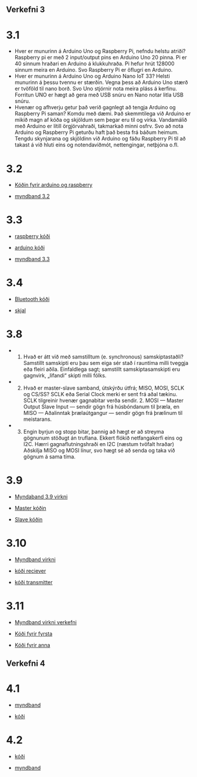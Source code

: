 ## Verkefni 3

# 3.1

* Hver er munurinn á Arduino Uno og Raspberry Pi, nefndu helstu atriði? Raspberry pi er með 2 input/output pins en Arduino Uno 20 pinna. Pi er 40 sinnum hraðari en Arduino á klukkuhraða. Pi hefur hrút 128000 sinnum meira en Arduino. Svo Raspberry Pi er öflugri en Arduino.
* Hver er munurinn á Arduino Uno og Arduino Nano IoT 33? Helsti munurinn á þessu tvennu er stærðin. Vegna þess að Arduino Uno stærð er tvöföld til nano borð. Svo Uno stjórnir nota meira pláss á kerfinu. Forritun UNO er hægt að gera með USB snúru en Nano notar litla USB snúru.
* Hvenær og afhverju getur það verið gagnlegt að tengja Arduino og Raspberry Pi saman? Komdu með dæmi. Það skemmtilega við Arduino er mikið magn af kóða og skjöldum sem þegar eru til og virka. Vandamálið með Arduino er lítill örgjörvahraði, takmarkað minni osfrv. Svo að nota Arduino og Raspberry Pi geturðu haft það besta frá báðum heimum. Tengdu skynjarana og skjöldinn við Arduino og fáðu Raspberry Pi til að takast á við hluti eins og notendaviðmót, nettengingar, netþjóna o.fl.

# 3.2

* [Kóðin fyrir arduino og raspberry](https://github.com/BjarkiJohannes/VESM/blob/main/hello.py)

* [myndband 3.2](https://streamable.com/fi0aka)

# 3.3

* [raspberry kóði](https://github.com/BjarkiJohannes/VESM/blob/main/33.py)

* [arduino kóði](https://github.com/BjarkiJohannes/VESM/blob/main/33ardu.py)

* [myndband 3.3](https://streamable.com/261ub0)

# 3.4

* [Bluetooth kóði](https://github.com/BjarkiJohannes/VESM/blob/main/bluetooth.py)

* [skjal](https://github.com/BjarkiJohannes/VESM/blob/main/skj)

#  3.8

* 1. Hvað er átt við með samstilltum (e. synchronous) samskiptastaðli? Samstillt samskipti eru þau sem eiga sér stað í rauntíma milli tveggja eða fleiri aðila. Einfaldlega sagt; samstillt samskiptasamskipti eru gagnvirk, „lifandi“ skipti milli fólks.

* 2. Hvað er master-slave samband, útskýrðu útfrá; MISO, MOSI, SCLK og CS/SS? SCLK eða Serial Clock merki er sent frá aðal tækinu. SCLK tilgreinir hvenær gagnabitar verða sendir. 2. MOSI — Master Output Slave Input — sendir gögn frá húsbóndanum til þræla, en MISO — Aðalinntak þrælaútgangur — sendir gögn frá þrælinum til meistarans.

* 3. Engin byrjun og stopp bitar, þannig að hægt er að streyma gögnunum stöðugt án truflana.
Ekkert flókið netfangakerfi eins og I2C.
Hærri gagnaflutningshraði en I2C (næstum tvöfalt hraðar)
Aðskilja MISO og MOSI línur, svo hægt sé að senda og taka við gögnum á sama tíma.

# 3.9 

* [Myndaband 3.9 virkni](https://streamable.com/pbaqxw)

* [Master kóðin](https://github.com/BjarkiJohannes/VESM/blob/main/master.ino)

* [Slave kóðin](https://github.com/BjarkiJohannes/VESM/blob/main/slave.ino)

# 3.10

* [Myndband virkni](https://streamable.com/08cfmf)

* [kóði reciever](https://github.com/BjarkiJohannes/VESM/blob/main/reciever.ino)

* [kóði transmitter](https://github.com/BjarkiJohannes/VESM/blob/main/transmitter.ino)

# 3.11

* [Myndband virkni verkefni](https://streamable.com/rod4hy)

* [Kóði fyrir fyrsta](https://github.com/BjarkiJohannes/VESM/blob/main/first.ino)

* [Kóði fyrir anna](https://github.com/BjarkiJohannes/VESM/blob/main/second.ino)

## Verkefni 4

# 4.1

* [myndband](https://streamable.com/b48n3a)

* [kóði](https://github.com/BjarkiJohannes/VESM/blob/main/adafruit.py)

# 4.2 

* [kóði](https://github.com/BjarkiJohannes/VESM/blob/main/relay.py) 

*  [myndband](https://streamable.com/drz212)
